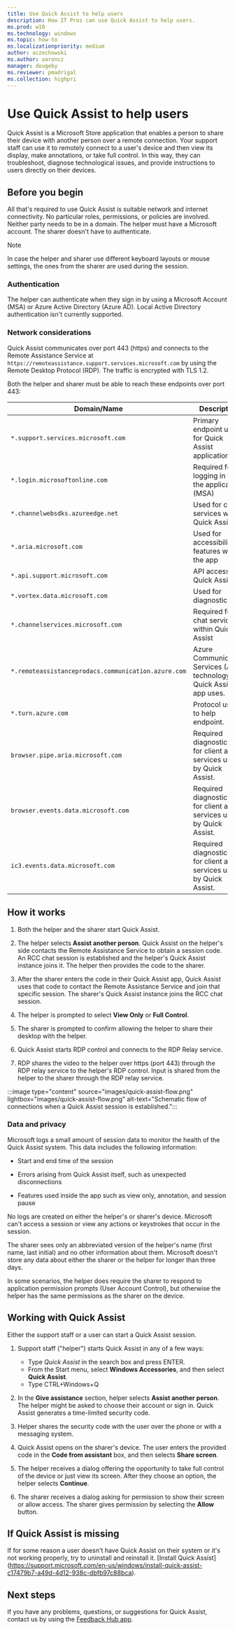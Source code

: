 ```yaml
---
title: Use Quick Assist to help users
description: How IT Pros can use Quick Assist to help users.
ms.prod: w10
ms.technology: windows
ms.topic: how-to
ms.localizationpriority: medium
author: aczechowski
ms.author: aaroncz
manager: dougeby
ms.reviewer: pmadrigal
ms.collection: highpri
---
```


# Use Quick Assist to help users

Quick Assist is a Microsoft Store application that enables a person to share their device with another person over a remote connection. Your support staff can use it to remotely connect to a user's device and then view its display, make annotations, or take full control. In this way, they can troubleshoot, diagnose technological issues, and provide instructions to users directly on their devices.

## Before you begin

All that's required to use Quick Assist is suitable network and internet connectivity. No particular roles, permissions, or policies are involved. Neither party needs to be in a domain. The helper must have a Microsoft account. The sharer doesn't have to authenticate.

> [!NOTE]
> In case the helper and sharer use different keyboard layouts or mouse settings, the ones from the sharer are used during the session.

### Authentication

The helper can authenticate when they sign in by using a Microsoft Account (MSA) or Azure Active Directory (Azure AD). Local Active Directory authentication isn't currently supported.

### Network considerations

Quick Assist communicates over port 443 (https) and connects to the Remote Assistance Service at `https://remoteassistance.support.services.microsoft.com` by using the Remote Desktop Protocol (RDP). The traffic is encrypted with TLS 1.2.

Both the helper and sharer must be able to reach these endpoints over port 443:

| Domain/Name | Description |
|--|--|
| `*.support.services.microsoft.com` | Primary endpoint used for Quick Assist application |
| `*.login.microsoftonline.com` | Required for logging in to the application (MSA) |
| `*.channelwebsdks.azureedge.net` | Used for chat services within Quick Assist |
| `*.aria.microsoft.com` | Used for accessibility features within the app |
| `*.api.support.microsoft.com` | API access for Quick Assist |
| `*.vortex.data.microsoft.com` | Used for diagnostic data |
| `*.channelservices.microsoft.com` | Required for chat services within Quick Assist |
| `*.remoteassistanceprodacs.communication.azure.com` | Azure Communication Services (ACS) technology the Quick Assist app uses. |
| `*.turn.azure.com` | Protocol used to help endpoint. |
| `browser.pipe.aria.microsoft.com` | Required diagnostic data for client and services used by Quick Assist. |
| `browser.events.data.microsoft.com` | Required diagnostic data for client and services used by Quick Assist. |
| `ic3.events.data.microsoft.com` | Required diagnostic data for client and services used by Quick Assist. |

## How it works

1. Both the helper and the sharer start Quick Assist.

2. The helper selects **Assist another person**. Quick Assist on the helper's side contacts the Remote Assistance Service to obtain a session code. An RCC chat session is established and the helper's Quick Assist instance joins it. The helper then provides the code to the sharer.

3. After the sharer enters the code in their Quick Assist app, Quick Assist uses that code to contact the Remote Assistance Service and join that specific session. The sharer's Quick Assist instance joins the RCC chat session.

4. The helper is prompted to select **View Only** or **Full Control**.

5. The sharer is prompted to confirm allowing the helper to share their desktop with the helper.

6. Quick Assist starts RDP control and connects to the RDP Relay service.

7. RDP shares the video to the helper over https (port 443) through the RDP relay service to the helper's RDP control. Input is shared from the helper to the sharer through the RDP relay service.

:::image type="content" source="images/quick-assist-flow.png" lightbox="images/quick-assist-flow.png" alt-text="Schematic flow of connections when a Quick Assist session is established.":::

### Data and privacy

Microsoft logs a small amount of session data to monitor the health of the Quick Assist system. This data includes the following information:

- Start and end time of the session

- Errors arising from Quick Assist itself, such as unexpected disconnections

- Features used inside the app such as view only, annotation, and session pause

No logs are created on either the helper's or sharer's device. Microsoft can't access a session or view any actions or keystrokes that occur in the session.

The sharer sees only an abbreviated version of the helper's name (first name, last initial) and no other information about them. Microsoft doesn't store any data about either the sharer or the helper for longer than three days.

In some scenarios, the helper does require the sharer to respond to application permission prompts (User Account Control), but otherwise the helper has the same permissions as the sharer on the device.

## Working with Quick Assist

Either the support staff or a user can start a Quick Assist session.

1. Support staff ("helper") starts Quick Assist in any of a few ways:

    - Type *Quick Assist* in the search box and press ENTER.
    - From the Start menu, select **Windows Accessories**, and then select **Quick Assist**.
    - Type CTRL+Windows+Q

2. In the **Give assistance** section, helper selects **Assist another person**. The helper might be asked to choose their account or sign in. Quick Assist generates a time-limited security code.

3. Helper shares the security code with the user over the phone or with a messaging system.

4. Quick Assist opens on the sharer's device. The user enters the provided code in the **Code from assistant** box, and then selects **Share screen**.

5. The helper receives a dialog offering the opportunity to take full control of the device or just view its screen. After they choose an option, the helper selects **Continue**.

6. The sharer receives a dialog asking for permission to show their screen or allow access. The sharer gives permission by selecting the **Allow** button.

## If Quick Assist is missing

If for some reason a user doesn't have Quick Assist on their system or it's not working properly, try to uninstall and reinstall it. 
[Install Quick Assist] (https://support.microsoft.com/en-us/windows/install-quick-assist-c17479b7-a49d-4d12-938c-dbfb97c88bca).

## Next steps

If you have any problems, questions, or suggestions for Quick Assist, contact us by using the [Feedback Hub app](https://support.microsoft.com/windows/send-feedback-to-microsoft-with-the-feedback-hub-app-f59187f8-8739-22d6-ba93-f66612949332).
